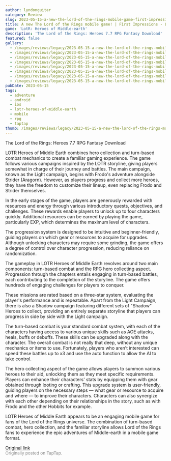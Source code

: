 ```yaml
---
author: lyndonguitar
category: Review
slug: 2023-05-15-a-new-the-lord-of-the-rings-mobile-game-first-impressions-lotr-heroes-of-middle-earth
title: A new The Lord of the Rings mobile game! | First Impressions - LOTR Heroes of Middle Earth
game: 'LotR: Heroes of Middle-earth'
description: 'The Lord of the Rings: Heroes 7.7 RPG Fantasy Download'
featured: false
gallery:
  - /images/reviews/legacy/2023-05-15-a-new-the-lord-of-the-rings-mobile-game--first-impressions---lotr-heroes-of-middle-earth-0.avif
  - /images/reviews/legacy/2023-05-15-a-new-the-lord-of-the-rings-mobile-game--first-impressions---lotr-heroes-of-middle-earth-1.avif
  - /images/reviews/legacy/2023-05-15-a-new-the-lord-of-the-rings-mobile-game--first-impressions---lotr-heroes-of-middle-earth-2.avif
  - /images/reviews/legacy/2023-05-15-a-new-the-lord-of-the-rings-mobile-game--first-impressions---lotr-heroes-of-middle-earth-3.avif
  - /images/reviews/legacy/2023-05-15-a-new-the-lord-of-the-rings-mobile-game--first-impressions---lotr-heroes-of-middle-earth-4.avif
  - /images/reviews/legacy/2023-05-15-a-new-the-lord-of-the-rings-mobile-game--first-impressions---lotr-heroes-of-middle-earth-5.avif
  - /images/reviews/legacy/2023-05-15-a-new-the-lord-of-the-rings-mobile-game--first-impressions---lotr-heroes-of-middle-earth-6.avif
  - /images/reviews/legacy/2023-05-15-a-new-the-lord-of-the-rings-mobile-game--first-impressions---lotr-heroes-of-middle-earth-7.avif
pubDate: 2023-05-15
tags:
  - adventure
  - android
  - ios
  - lotr-heroes-of-middle-earth
  - mobile
  - rpg
  - taptap
thumb: /images/reviews/legacy/2023-05-15-a-new-the-lord-of-the-rings-mobile-game--first-impressions---lotr-heroes-of-middle-earth-0.avif
---
```


The Lord of the Rings: Heroes
7.7
RPG
Fantasy
Download

LOTR Heroes of Middle Earth combines hero collection and turn-based combat mechanics to create a familiar gaming experience. The game follows various campaigns inspired by the LOTR storyline, giving players somewhat in charge of their journey and battles. The main campaign, known as the Light campaign, begins with Frodo's adventure alongside Strider (Aragorn). However, as players progress and collect more heroes, they have the freedom to customize their lineup, even replacing Frodo and Strider themselves.

In the early stages of the game, players are generously rewarded with resources and energy through various introductory quests, objectives, and challenges. These rewards enable players to unlock up to four characters quickly. Additional resources can be earned by playing the game, particularly EXP, which determines the maximum level of characters.

The progression system is designed to be intuitive and beginner-friendly, guiding players on which gear or resources to acquire for upgrades. Although unlocking characters may require some grinding, the game offers a degree of control over character progression, reducing reliance on randomization.

The gameplay in LOTR Heroes of Middle Earth revolves around two main components: turn-based combat and the RPG hero collecting aspect. Progression through the chapters entails engaging in turn-based battles, each contributing to the completion of the storyline. The game offers hundreds of engaging challenges for players to conquer.

These missions are rated based on a three-star system, evaluating the player's performance and is repeatable. Apart from the Light Campaign, there is also a Shadow campaign featuring different sets of "Shadow" Heroes to collect, providing an entirely separate storyline that players can progress in side by side with the Light campaign.

The turn-based combat is your standard combat system, with each of the characters having access to various unique skills such as AOE attacks, heals, buffs or debuffs. These skills can be upgraded along with the character. The overall combat is not really that deep, without any unique mechanics or items to use. Fortunately, players who aren’t interested can speed these battles up to x3 and use the auto function to allow the AI to take control.

The hero collecting aspect of the game allows players to summon various heroes to their aid, unlocking them as they meet specific requirements. Players can enhance their characters' stats by equipping them with gear obtained through looting or crafting. This upgrade system is user-friendly, guiding players on the necessary steps — what gear or resource to acquire and where — to improve their characters. Characters can also synergize with each other depending on their relationships in the story, such as with Frodo and the other Hobbits for example.

LOTR Heroes of Middle Earth appears to be an engaging mobile game for fans of the Lord of the Rings universe. The combination of turn-based combat, hero collection, and the familiar storyline allows Lord of the Rings fans to experience the epic adventures of Middle-earth in a mobile game format.

[Original link](https://www.taptap.io/post/5445125)<br><span style="font-size: 0.95em; color: #888;">Originally posted on TapTap.</span>